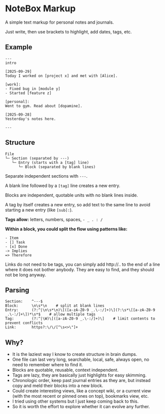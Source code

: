 # NoteBox Markup

A simple text markup for personal notes and journals. 

Just write, then use brackets to highlight, add dates, tags, etc.

## Example

```
---
intro

[2025-09-29]
Today I worked on [project x] and met with [Alice].

[work]:
- Fixed bug in [module y]
- Started [feature z]

[personal]:
Went to gym. Read about [dopamine].

[2025-09-28]
Yesterday's notes here.

---
```

## Structure

```
File
└─ Section (separated by ---)
   └─ Entry (starts with a [tag] line)
      └─ Block (separated by blank lines)
```

Separate independent sections with `---`.

A blank line followed by a `[tag]` line creates a new entry.

Blocks are independent, quotable units with no blank lines inside.

A tag by itself creates a new entry, so add text to the same line to avoid starting a new entry (like `[sub]:`).

**Tags allow:** letters, numbers, spaces, `- _ . : /`

**Within a block, you could split the flow using patterns like:**
```
- Item
- [] Task
- [x] Done
-> Implies
=> Therefore
```

Links do not need to be tags, you can simply add http://.. to the end of a line where it does not bother anybody. They are easy to find, and they should not be long anyway. 

## Parsing

```regex
Section:    ^---$
Block:      \n\s*\n    # split at blank lines
Entry:      (?:^|\n\s*\n)\[([a-zA-Z0-9 _.\-:/]+)\](?:\s*\[[a-zA-Z0-9 _.\-:/]+\])*\s*$    # allow multiple tags
Tag:        (?:^|\W)\[([a-zA-Z0-9 _.\-:/]+)\]    # limit contents to prevent conflicts
Link:       https?:\/\/[^\s<>\"]+
```

## Why?

- It is the laziest way I know to create structure in brain dumps.
- One file can last very long, searchable, local, safe, always open, no need to remember where to find it.
- Blocks are quotable, reusable, context independent.
- Tags are lazy, they are basically just highlights for easy skimming.
- Chronologic order, keep past journal entries as they are, but instead copy and meld their blocks into a new block.
- Could create interesting views, like a concept wiki, or a current view (with the most recent or pinned ones on top), bookmarks view, etc.
- I tried using other systems but I just keep coming back to this.
- So it is worth the effort to explore whether it can evolve any further.

